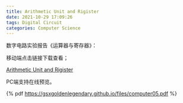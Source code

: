 ```yaml
---
title: Arithmetic Unit and Rigister
date: 2021-10-29 17:09:26
tags: Digital Circuit 
categories: Computer Science 
---
```


数字电路实验报告《运算器与寄存器》：

<!--more-->

移动端点击链接下载查看；

 [Arithmetic Unit and Rigister](https://gsxgoldenlegendary.github.io/files/computer05.pdf)

PC端支持在线预览。

{% pdf https://gsxgoldenlegendary.github.io/files/computer05.pdf %}

